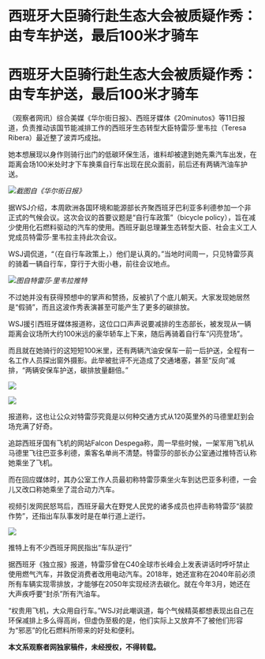 # 西班牙大臣骑行赴生态大会被质疑作秀：由专车护送，最后100米才骑车

# 西班牙大臣骑行赴生态大会被质疑作秀：由专车护送，最后100米才骑车

（观察者网讯）综合美媒《华尔街日报》、西班牙媒体《20minutos》等11日报道，负责推动该国节能减排工作的西班牙生态转型大臣特雷莎·里韦拉（Teresa
Ribera）最近整了波弄巧成拙。

她本想展现以身作则骑行出门的低碳环保生活，谁料却被逮到她先乘汽车出发，在距离会场100米处时才下车换乘自行车出现在民众面前，前后还有两辆汽油车护送。

![](https://inews.gtimg.com/newsapp_bt/0/15813554238/1000)_截图自《华尔街日报》_

据WSJ介绍，本周欧洲各国环境和能源部长齐聚西班牙巴利亚多利德参加一个非正式的气候会议。这次会议的首要议题是“自行车政策”（bicycle
policy），旨在减少使用化石燃料驱动的汽车的使用。西班牙副总理兼生态转型大臣、社会主义工人党成员特雷莎·里韦拉主持此次会议。

WSJ调侃道，“（在自行车政策上，）他们是认真的。”当地时间周一，只见特雷莎真的骑着一辆自行车，穿行于大街小巷，前往会议地点。

![](https://inews.gtimg.com/newsapp_bt/0/15813554239/1000)_图自特雷莎·里韦拉推特_

不过她并没有获得预想中的掌声和赞扬，反被扒了个底儿朝天。大家发现她居然是“假骑”，而且这波作秀表演甚至可能产生了更多的碳排放。

WSJ援引西班牙媒体报道称，这位口口声声说要减排的生态部长，被发现从一辆距离会议场所大约100米远的豪华轿车上下来，随后再骑着自行车“闪亮登场”。

而且就在她骑行的这短短100米里，还有两辆汽油安保车一前一后护送，全程有一名工作人员探出窗外摄影。此举被批评不光造成了交通堵塞，甚至“反向”减排，“两辆安保车护送，碳排放量翻倍。”

![](https://inews.gtimg.com/newsapp_match/0/15813554240/0)

![](https://inews.gtimg.com/newsapp_bt/0/15813554241/1000)

报道称，这也让公众对特雷莎究竟是以何种交通方式从120英里外的马德里赶到会场充满了好奇。

追踪西班牙国有飞机的网站Falcon
Despega称，周一早些时候，一架军用飞机从马德里飞往巴亚多利德，乘客名单尚不清楚。特雷莎的部长办公室通过推特否认称她乘坐了飞机。

而在回应媒体时，其办公室工作人员最初称特雷莎乘坐火车到达巴亚多利德，一会儿又改口称她乘坐了混合动力汽车。

视频引发网民怒骂后，西班牙最大在野党人民党的诸多成员也抨击称特雷莎“装腔作势”，还指出车队事发时是在单行道上逆行。

![](https://inews.gtimg.com/newsapp_bt/0/15813554245/1000)

推特上有不少西班牙网民指出“车队逆行”

据西班牙《独立报》报道，特雷莎曾在C40全球市长峰会上发表讲话时呼吁禁止使用燃气汽车，并敦促消费者改用电动汽车。2018年，她还宣称在2040年前必须所有车辆实现零排放，才能够在2050年实现经济去碳化。就在今年3月，她还在大声疾呼要“封杀”所有汽油车。

“权贵用飞机，大众用自行车。”WSJ对此嘲讽道，每个气候精英都想表现出自己在环保减排上多么得高尚，但虚伪至极的是，他们实际上又放弃不了被他们形容为“邪恶”的化石燃料所带来的好处和便利。

**本文系观察者网独家稿件，未经授权，不得转载。**

